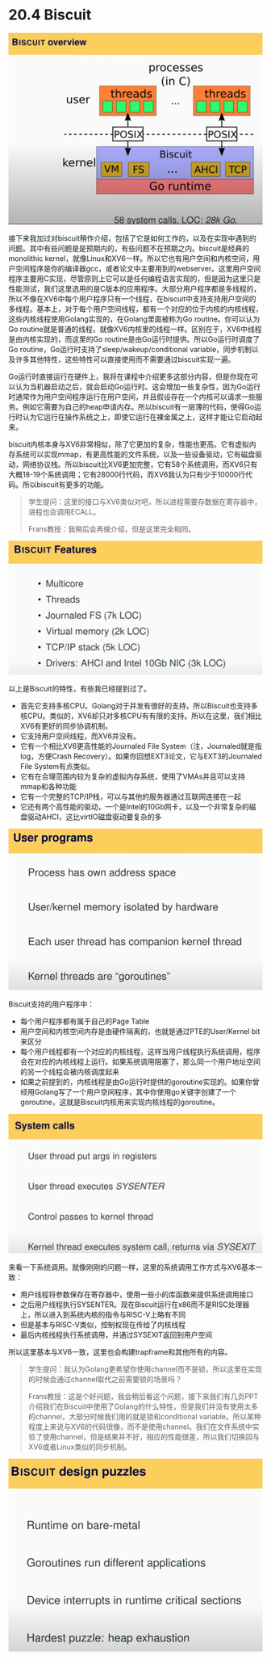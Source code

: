 # 20.4 Biscuit

![](../.gitbook/assets/image%20%28829%29.png)

接下来我加过对biscuit稍作介绍，包括了它是如何工作的，以及在实现中遇到的问题。其中有些问题是是预期内的，有些问题不在预期之内。biscuit是经典的monolithic kernel，就像Linux和XV6一样。所以它也有用户空间和内核空间，用户空间程序是你的编译器gcc，或者论文中主要用到的webserver。这里用户空间程序主要用C实现，尽管原则上它可以是任何编程语言实现的，但是因为这里只是性能测试，我们这里选用的是C版本的应用程序。大部分用户程序都是多线程的，所以不像在XV6中每个用户程序只有一个线程，在biscuit中支持支持用户空间的多线程。基本上，对于每个用户空间线程，都有一个对应的位于内核的内核线程，这些内核线程使用Golang实现的，在Golang里面被称为Go routine。你可以认为Go routine就是普通的线程，就像XV6内核里的线程一样。区别在于，XV6中线程是由内核实现的，而这里的Go routine是由Go运行时提供。所以Go运行时调度了Go routine，Go运行时支持了sleep/wakeup/conditional variable，同步机制以及许多其他特性，这些特性可以直接使用而不需要通过biscuit实现一遍。

Go运行时直接运行在硬件上，我将在课程中介绍更多这部分内容，但是你现在可以认为当机器启动之后，就会启动Go运行时。这会增加一些复杂性，因为Go运行时通常作为用户空间程序运行在用户空间，并且假设存在一个内核可以请求一些服务。例如它需要为自己的heap申请内存。所以biscuit有一层薄的代码，使得Go运行时认为它运行在操作系统之上，即使它运行在裸金属之上，这样才能让它启动起来。

biscuit内核本身与XV6非常相似，除了它更加的复杂，性能也更高。它有虚拟内存系统可以实现mmap，有更高性能的文件系统，以及一些设备驱动，它有磁盘驱动，网络协议栈。所以biscuit比XV6更加完整，它有58个系统调用，而XV6只有大概18-19个系统调用；它有28000行代码，而XV6我认为只有少于10000行代码。所以biscuit有更多的功能。

> 学生提问：这里的接口与XV6类似对吧，所以进程需要存数据在寄存器中，进程也会调用ECALL。
>
> Frans教授：我稍后会再做介绍，但是这里完全相同。

![](../.gitbook/assets/image%20%2862%29.png)

以上是Biscuit的特性，有些我已经提到过了。

* 首先它支持多核CPU。Golang对于并发有很好的支持，所以Biscuit也支持多核CPU。类似的，XV6却只对多核CPU有有限的支持。所以在这里，我们相比XV6有更好的同步协调机制。
* 它支持用户空间线程，而XV6并没有。
* 它有一个相比XV6更高性能的Journaled File System（注，Journaled就是指log，方便Crash Recovery）。如果你回想EXT3论文，它与EXT3的Journaled File System有点类似。
* 它有在合理范围内较为复杂的虚拟内存系统，使用了VMAs并且可以支持mmap和各种功能
* 它有一个完整的TCP/IP栈，可以与其他的服务器通过互联网连接在一起
* 它还有两个高性能的驱动，一个是Intel的10Gb网卡，以及一个非常复杂的磁盘驱动AHCI，这比virtIO磁盘驱动要复杂的多

![](../.gitbook/assets/image%20%2890%29.png)

Biscuit支持的用户程序中：

* 每个用户程序都有属于自己的Page Table
* 用户空间和内核空间内存是由硬件隔离的，也就是通过PTE的User/Kernel bit来区分
* 每个用户线程都有一个对应的内核线程，这样当用户线程执行系统调用，程序会在对应的内核线程上运行。如果系统调用阻塞了，那么同一个用户地址空间的另一个线程会被内核调度起来
* 如果之前提到的，内核线程是由Go运行时提供的goroutine实现的。如果你曾经用Golang写了一个用户空间程序，其中你使用go关键字创建了一个goroutine，这就是Biscuit内核用来实现内核线程的goroutine。

![](../.gitbook/assets/image%20%28818%29.png)

来看一下系统调用。就像刚刚的问题一样，这里的系统调用工作方式与XV6基本一致：

* 用户线程将参数保存在寄存器中，使用一些小的库函数来提供系统调用接口
* 之后用户线程执行SYSENTER。现在Biscuit运行在x86而不是RISC处理器上，所以进入到系统内核的指令与RISC-V上略有不同
* 但是基本与RISC-V类似，控制权现在传给了内核线程
* 最后内核线程执行系统调用，并通过SYSEXIT返回到用户空间

所以这里基本与XV6一致，这里也会构建trapframe和其他所有的内容。 

> 学生提问：我认为Golang更希望你使用channel而不是锁，所以这里在实现的时候会通过channel取代之前需要锁的场景吗？
>
> Frans教授：这是个好问题，我会稍后看这个问题，接下来我们有几页PPT介绍我们在Biscuit中使用了Golang的什么特性，但是我们并没有使用太多的channel，大部分时候我们用的就是锁和conditional variable。所以某种程度上来说与XV6的代码很像，而不是使用channel。我们在文件系统中实验了使用channel，但是结果并不好，相应的性能很差，所以我们切换回与XV6或者Linux类似的同步机制。

![](../.gitbook/assets/image%20%28474%29.png)



